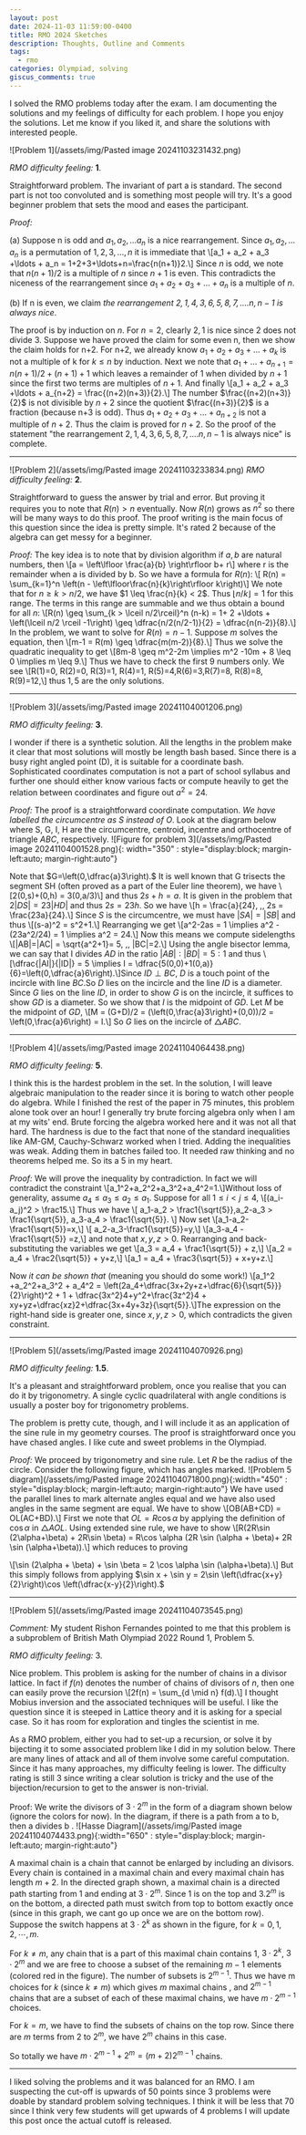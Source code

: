 ```yaml
---
layout: post
date: 2024-11-03 11:59:00-0400
title: RMO 2024 Sketches
description: Thoughts, Outline and Comments
tags:
  - rmo
categories: Olympiad, solving
giscus_comments: true
---
```


I solved the RMO problems today after the exam. I am documenting the solutions and my feelings of difficulty for each problem. I hope you enjoy the solutions. Let me know if you liked it, and share the solutions with interested people.

![Problem 1](/assets/img/Pasted image 20241103231432.png)

_RMO difficulty feeling:_ <b>1</b>.

Straightforward problem. The invariant of part a is standard. The second part is not too convoluted and is something most people will try. It's a good beginner problem that sets the mood and eases the participant.

_Proof:_

(a) Suppose n is odd and $a_1,a_2,\ldots a_n$ is a nice rearrangement. Since $a_1,a_2,\ldots a_n$ is a permutation of $1,2,3,\ldots,n$ it is immediate that \\[a_1 + a_2 + a_3 +\ldots + a_n = 1+2+3+\ldots+n=\frac{n(n+1)}2.\\] Since $n$ is odd, we note that $n(n+1)/2$ is a multiple of $n$ since $n+1$ is even. This contradicts the niceness of the rearrangement since $a_1 + a_2 + a_3 +\ldots + a_n$ is a multiple of $n$.

(b) If n is even, we claim _the rearrangement $2,1,4,3,6,5,8,7,....n,n-1$ is always nice_.

The proof is by induction on $n$. For $n=2$, clearly $2,1$ is nice since 2 does not divide 3.
Suppose we have proved the claim for some even n, then we show the claim holds for n+2.
For n+2, we already know $a_1 + a_2 + a_3 +\ldots + a_k$ is not a multiple of k for $k \leq n$ by induction. Next we note that $a_1+\ldots+a_{n+1} = n(n+1)/2 + (n+1)+1$ which leaves a remainder of 1 when divided by $n+1$ since the first two terms are multiples of $n+1$. And finally \\[a_1 + a_2 + a_3 +\ldots + a_{n+2} = \frac{(n+2)(n+3)}{2}.\\] The number $\frac{(n+2)(n+3)}{2}$ is not divisible by $n+2$ since the quotient $\frac{(n+3)}{2}$ is a fraction (because n+3 is odd). Thus $a_1 + a_2 + a_3 +\ldots + a_{n+2}$ is not a multiple of $n+2$. Thus the claim is proved for $n+2$.
So the proof of the statement "the rearrangement $2,1,4,3,6,5,8,7,....n,n-1$ is always nice" is complete.

---

![Problem 2](/assets/img/Pasted image 20241103233834.png)
_RMO difficulty feeling:_ <b>2</b>.

Straightforward to guess the answer by trial and error. But proving it requires you to note that $R(n) > n$ eventually. Now $R(n)$ grows as $n^2$ so there will be many ways to do this proof. The proof writing is the main focus of this question since the idea is pretty simple. It's rated 2 because of the algebra can get messy for a beginner.

_Proof:_ The key idea is to note that by division algorithm if $a,b$ are natural numbers, then \\[a = \left\lfloor \frac{a}{b} \right\rfloor b+ r\\] where r is the remainder when a is divided by b.
So we have a formula for $R(n)$: \\[ R(n) = \sum_{k=1}^n \left(n - \left\lfloor\frac{n}{k}\right\rfloor k\right)\\]
We note that for $n \geq k > n/2$, we have $1 \leq \frac{n}{k} < 2$. Thus $\lfloor n/k\rfloor = 1$ for this range. The terms in this range are summable and we thus obtain a bound for all $n$: \\[R(n) \geq \sum_{k > \lceil n/2\rceil}^n (n-k) = 1+ 2 +\ldots + \left(\lceil n/2 \rceil -1\right) \geq \dfrac{n/2(n/2-1)}{2} = \dfrac{n(n-2)}{8}.\\]
In the problem, we want to solve for $R(n) = n-1$. Suppose $m$ solves the equation, then \\[m-1 = R(m) \geq \dfrac{m(m-2)}{8}.\\] Thus we solve the quadratic inequality to get
\\[8m-8 \geq m^2-2m \implies m^2 -10m + 8 \leq 0 \implies m \leq 9.\\]
Thus we have to check the first 9 numbers only. We see
\\[R(1)=0, R(2)=0, R(3)=1, R(4)=1, R(5)=4,R(6)=3,R(7)=8, R(8)=8, R(9)=12,\\] thus $1,5$ are the only solutions.

---

![Problem 3](/assets/img/Pasted image 20241104001206.png)

_RMO difficulty feeling:_ <b>3</b>.

I wonder if there is a synthetic solution. All the lengths in the problem make it clear that most solutions will mostly be length bash based. Since there is a busy right angled point (D), it is suitable for a coordinate bash. Sophisticated coordinates computation is not a part of school syllabus and further one should either know various facts or compute heavily to get the relation between coordinates and figure out $a^2=24$.

_Proof:_ The proof is a straightforward coordinate computation. _We have labelled the circumcentre as S instead of O_. Look at the diagram below where S, G, I, H are the circumcentre, centroid, incentre and orthocentre of triangle $ABC$, respectively.
![Figure for problem 3](/assets/img/Pasted image 20241104001528.png){: width="350" : style="display:block; margin-left:auto; margin-right:auto"}

Note that $G=\left(0,\dfrac{a}3\right).$ It is well known that G trisects the segment SH (often proved as a part of the Euler line theorem), we have \\[2(0,s)+(0,h) = 3(0,a/3)\\] and thus $2s+h=a$. It is given in the problem that $2|DS| = 23|HD|$ and thus $2s=23h$. So we have \\[h = \frac{a}{24}, \,\, 2s = \frac{23a}{24}.\\]
Since $S$ is the circumcentre, we must have $|SA|=|SB|$ and thus \\[(s-a)^2 = s^2+1.\\] Rearranging we get \\[a^2-2as = 1 \implies a^2 - (23a^2/24) = 1 \implies a^2 = 24.\\] Now this means we compute sidelengths \\[|AB|=|AC| = \sqrt{a^2+1}= 5, \,\, |BC|=2.\\] Using the angle bisector lemma, we can say that I divides $AD$ in the ratio $|AB|:|BD|=5:1$ and thus \\[\dfrac{|AI|}{|ID|} = 5 \implies I = \dfrac{5(0,0)+1(0,a)}{6}=\left(0,\dfrac{a}6\right).\\]Since $ID \perp BC$, $D$ is a touch point of the incircle with line $BC$.So $D$ lies on the incircle and the line $ID$ is a diameter. Since $G$ lies on the line $ID$, in order to show $G$ is on the incircle, it suffices to show $GD$ is a diameter. So we show that $I$ is the midpoint of $GD$. Let $M$ be the midpoint of $GD$,
\\[M = (G+D)/2 = (\left(0,\frac{a}3\right)+(0,0))/2 = \left(0,\frac{a}6\right) = I.\\]
So $G$ lies on the incircle of $\triangle ABC$.

---

![Problem 4](/assets/img/Pasted image 20241104064438.png)

_RMO difficulty feeling:_ <b>5</b>.

I think this is the hardest problem in the set. In the solution, I will leave algebraic manipulation to the reader since it is boring to watch other people do algebra. While I finished the rest of the paper in 75 minutes, this problem alone took over an hour! I generally try brute forcing algebra only when I am at my wits' end. Brute forcing the algebra worked here and it was not all that hard. The hardness is due to the fact that none of the standard inequalities like AM-GM, Cauchy-Schwarz worked when I tried. Adding the inequalities was weak. Adding them in batches failed too. It needed raw thinking and no theorems helped me. So its a 5 in my heart.

_Proof:_ We will prove the inequality by contradiction. In fact we will contradict the constraint \\[a_1^2+a_2^2+a_3^2+a_4^2=1.\\]Without loss of generality, assume $a_4 \leq a_3 \leq a_2 \leq a_1$. Suppose for all $1\leq i < j \leq 4$, \\[(a_i-a_j)^2 > \frac15.\\] Thus we have \\[ a_1-a_2 > \frac1{\sqrt{5}},a_2-a_3 > \frac1{\sqrt{5}}, a_3-a_4 > \frac1{\sqrt{5}}. \\] Now set \\[a_1-a_2-\frac1{\sqrt{5}}=x,\\] \\[ a_2-a_3-\frac1{\sqrt{5}}=y,\\] \\[a_3-a_4 -\frac1{\sqrt{5}} =z,\\] and note that $x,y,z > 0$. Rearranging and back-substituting the variables we get
\\[a_3 = a_4 + \frac1{\sqrt{5}} + z,\\] \\[a_2 = a_4 + \frac2{\sqrt{5}} + y+z,\\] \\[a_1 = a_4 + \frac3{\sqrt{5}} + x+y+z.\\]

Now _it can be shown that_ (meaning you should do some work!) \\[a_1^2 +a_2^2+a_3^2 + a_4^2 = \left(2a_4+\dfrac{3x+2y+z+\dfrac{6}{\sqrt{5}}}{2}\right)^2 + 1 + \dfrac{3x^2}4+y^2+\frac{3z^2}4 + xy+yz+\dfrac{xz}2+\dfrac{3x+4y+3z}{\sqrt{5}}.\\]The expression on the right-hand side is greater one, since $x,y,z > 0$, which contradicts the given constraint.

---

![Problem 5](/assets/img/Pasted image 20241104070926.png)

_RMO difficulty feeling:_ <b>1.5</b>.

It's a pleasant and straightforward problem, once you realise that you can do it by trigonometry. A single cyclic quadrilateral with angle conditions is usually a poster boy for trigonometry problems.

The problem is pretty cute, though, and I will include it as an application of the sine rule in my geometry courses. The proof is straightforward once you have chased angles. I like cute and sweet problems in the Olympiad.

_Proof:_ We proceed by trigonometry and sine rule. Let $R$ be the radius of the circle. Consider the following figure, which has angles marked.
![Problem 5 diagram](/assets/img/Pasted image 20241104071800.png){:width="450" : style="display:block; margin-left:auto; margin-right:auto"}
We have used the parallel lines to mark alternate angles equal and we have also used angles in the same segment are equal.
We have to show \\[OB(AB+CD) = OL(AC+BD).\\] First we note that $OL = R \cos \alpha$ by applying the definition of $\cos \alpha$ in $\triangle AOL$. Using extended sine rule, we have to show
\\[R(2R\sin (2\alpha+\beta) + 2R\sin \beta) = R\cos \alpha (2R \sin (\alpha + \beta)+ 2R \sin (\alpha+\beta)).\\] which reduces to proving

\\[\sin (2\alpha + \beta) + \sin \beta = 2 \cos \alpha \sin (\alpha+\beta).\\]
But this simply follows from applying $\sin x + \sin y = 2\sin \left(\dfrac{x+y}{2}\right)\cos \left(\dfrac{x-y}{2}\right).$

---

![Problem 5](/assets/img/Pasted image 20241104073545.png)

_Comment:_ My student Rishon Fernandes pointed to me that this problem is a subproblem of British Math Olympiad 2022 Round 1, Problem 5.

_RMO difficulty feeling:_ 3.

Nice problem. This problem is asking for the number of chains in a divisor lattice. In fact if $f(n)$ denotes the number of chains of divisors of $n$, then one can easily prove the recursion \\[2f(n) = \sum_{d \mid n} f(d).\\] I thought Mobius inversion and the associated techniques will be useful. I like the question since it is steeped in Lattice theory and it is asking for a special case. So it has room for exploration and tingles the scientist in me.

As a RMO problem, either you had to set-up a recursion, or solve it by bijecting it to some associated problem like I did in my solution below. There are many lines of attack and all of them involve some careful computation. Since it has many approaches, my difficulty feeling is lower. The difficulty rating is still 3 since writing a clear solution is tricky and the use of the bijection/recursion to get to the answer is non-trivial.

Proof: We write the divisors of $3\cdot 2^m$ in the form of a diagram shown below (ignore the colors for now). In the diagram, if there is a path from a to b, then a divides b .
![Hasse Diagram](/assets/img/Pasted image 20241104074433.png){:width="650" : style="display:block; margin-left:auto; margin-right:auto"}

A maximal chain is a chain that cannot be enlarged by including an divisors. Every chain is contained in a maximal chain and every maximal chain has length $m+2$. In the directed graph shown, a maximal chain is a directed path starting from 1 and ending at $3\cdot2^m$. Since 1 is on the top and $3.2^m$ is on the bottom, a directed path must switch from top to bottom exactly once (since in this graph, we cant go up once we are on the bottom row). Suppose the switch happens at $3\cdot 2^k$ as shown in the figure, for $k=0,1,2,\cdots,m$.

For $k \neq m$, any chain that is a part of this maximal chain contains 1, $3\cdot 2^k$, $3\cdot 2^m$ and we are free to choose a subset of the remaining $m-1$ elements (colored red in the figure). The number of subsets is $2^{m-1}$. Thus we have m choices for $k$ (since $k \neq m$) which gives $m$ maximal chains , and $2^{m-1}$ chains that are a subset of each of these maximal chains, we have $m\cdot 2^{m-1}$ choices.

For $k=m$, we have to find the subsets of chains on the top row. Since there are $m$ terms from 2 to $2^m$, we have $2^m$ chains in this case.

So totally we have $m\cdot 2^{m-1} + 2^m = (m+2)2^{m-1}$ chains.

---

I liked solving the problems and it was balanced for an RMO. I am suspecting the cut-off is upwards of 50 points since 3 problems were doable by standard problem solving techniques. I think it will be less that 70 since I think very few students will get upwards of 4 problems I will update this post once the actual cutoff is released.

